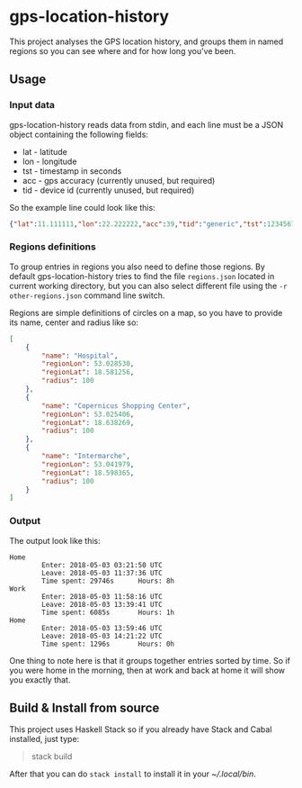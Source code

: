 # gps-location-history

This project analyses the GPS location history, and groups them in named regions so you can 
see where and for how long you've been.

## Usage

### Input data

gps-location-history reads data from stdin, and each line must be a JSON object containing
the following fields:

- lat - latitude
- lon - longitude
- tst - timestamp in seconds
- acc - gps accuracy (currently unused, but required)
- tid - device id (currently unused, but required)

So the example line could look like this:

```json
{"lat":11.111111,"lon":22.222222,"acc":39,"tid":"generic","tst":1234567890}
```

### Regions definitions

To group entries in regions you also need to define those regions. By default
gps-location-history tries to find the file `regions.json` located in current
working directory, but you can also select different file using the 
`-r other-regions.json` command line switch.

Regions are simple definitions of circles on a map, so you have to provide its
name, center and radius like so:

```json
[
    {
        "name": "Hospital",
        "regionLon": 53.028530,
        "regionLat": 18.581256,
        "radius": 100
    },
    {
        "name": "Copernicus Shopping Center",
        "regionLon": 53.025406,
        "regionLat": 18.638269,
        "radius": 100
    },
    {
        "name": "Intermarche",
        "regionLon": 53.041979,
        "regionLat": 18.598365,
        "radius": 100
    }
]
```

### Output

The output look like this:

```
Home
        Enter: 2018-05-03 03:21:50 UTC
        Leave: 2018-05-03 11:37:36 UTC
        Time spent: 29746s      Hours: 8h
Work
        Enter: 2018-05-03 11:58:16 UTC
        Leave: 2018-05-03 13:39:41 UTC
        Time spent: 6085s       Hours: 1h
Home
        Enter: 2018-05-03 13:59:46 UTC
        Leave: 2018-05-03 14:21:22 UTC
        Time spent: 1296s       Hours: 0h
```

One thing to note here is that it groups together entries sorted by time.
So if you were home in the morning, then at work and back at home it will
show you exactly that.


## Build & Install from source

This project uses Haskell Stack so if you already have Stack and Cabal installed, just type:

> stack build

After that you can do `stack install` to install it in your _~/.local/bin_.
